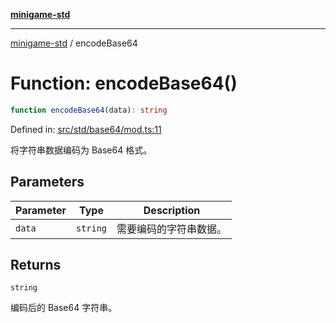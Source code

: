 [**minigame-std**](../README.md)

***

[minigame-std](../README.md) / encodeBase64

# Function: encodeBase64()

```ts
function encodeBase64(data): string
```

Defined in: [src/std/base64/mod.ts:11](https://github.com/JiangJie/minigame-std/blob/ff3594872b1efbdbc13aabe99588385e855b50dc/src/std/base64/mod.ts#L11)

将字符串数据编码为 Base64 格式。

## Parameters

| Parameter | Type | Description |
| ------ | ------ | ------ |
| `data` | `string` | 需要编码的字符串数据。 |

## Returns

`string`

编码后的 Base64 字符串。
